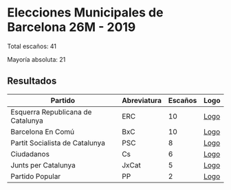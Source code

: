 # Elecciones Municipales de Barcelona 26M - 2019

Total escaños: 41

Mayoría absoluta: 21

## Resultados

| Partido | Abreviatura | Escaños | Logo |
| - | - | - | - |
| Esquerra Republicana de Catalunya | ERC | 10 | [Logo](https://github.com/playzzz/Pactos/blob/master/Logos/ERC.jpg?raw=true)
| Barcelona En Comú | BxC | 10 | [Logo](https://github.com/playzzz/Pactos/blob/master/Logos/ECP.jpg?raw=true)
| Partit Socialista de Catalunya | PSC | 8 | [Logo](https://github.com/playzzz/Pactos/blob/master/Logos/PSC.jpg?raw=true)
| Ciudadanos | Cs | 6 | [Logo](https://github.com/playzzz/Pactos/blob/master/Logos/Cs.jpg?raw=true)
| Junts per Catalunya | JxCat | 5 | [Logo](https://github.com/playzzz/Pactos/blob/master/Logos/JxCat.jpg?raw=true)
| Partido Popular | PP | 2 | [Logo](https://github.com/playzzz/Pactos/blob/master/Logos/PP.jpg?raw=true)
